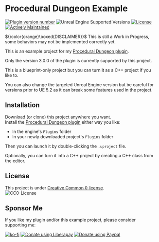 # Procedural Dungeon Example

[![Plugin version number](https://img.shields.io/badge/Plugin_Version-3.0.0-blue)][1]
![Unreal Engine Supported Versions](https://img.shields.io/badge/Unreal_Engine-5.2-9455CE?logo=unrealengine)
[![License](https://img.shields.io/github/license/BenPyton/DungeonExample?label=License&color=blue)](LICENSE)
[![Actively Maintained](https://img.shields.io/badge/Maintenance%20Level-Actively%20Maintained-green.svg)](https://gist.github.com/cheerfulstoic/d107229326a01ff0f333a1d3476e068d)

${\color{orange}\boxed{DISCLAIMER}}$ This is still a Work in Progress, some behaviors may not be implemented correctly yet.

This is an example project for my [Procedural Dungeon plugin][1].  

Only the version 3.0.0 of the plugin is currently supported by this project.

This is a blueprint-only project but you can turn it as a C++ project if you like to.

You can also change the targeted Unreal Engine version but be careful for versions prior to UE 5.2 as it can break some features used in the project.

## Installation

Download (or clone) this project anywhere you want.\
Install the [Procedural Dungeon plugin][1] either way you like:
- In the engine's `Plugins` folder
- In your newly downloaded project's `Plugins` folder

Then you can launch it by double-clicking the `.uproject` file.

Optionally, you can turn it into a C++ project by creating a C++ class from the editor.

[1]: https://github.com/BenPyton/ProceduralDungeon

## License

This project is under [Creative Common 0 license](LICENSE).  
![CC0-License](https://licensebuttons.net/p/zero/1.0/88x31.png)

## Sponsor Me

If you like my plugin and/or this example project, please consider supporting me:

[![ko-fi](https://ko-fi.com/img/githubbutton_sm.svg)](https://ko-fi.com/M4M3NW2JV)
[![Donate using Liberapay](https://liberapay.com/assets/widgets/donate.svg)](https://liberapay.com/BenPyton/donate)
[![Donate using Paypal](https://www.paypalobjects.com/en_US/i/btn/btn_donate_LG.gif)](https://www.paypal.com/donate/?hosted_button_id=9VWP66JU5DZXN)

